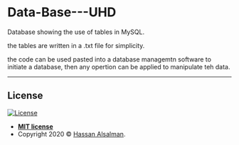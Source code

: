 # Data-Base---UHD
Database showing the use of tables in MySQL.

the tables are written in a .txt file for simplicity.

the code can be used pasted into a database managemtn software to initiate a database, then any opertion can be applied to manipulate teh data.


---

## License

[![License](http://img.shields.io/:license-mit-blue.svg?style=flat-square)](http://badges.mit-license.org)

- **[MIT license](http://opensource.org/licenses/mit-license.php)**
- Copyright 2020 © <a href="https://www.linkedin.com/in/halsalman2/" target="_blank">Hassan Alsalman</a>.
